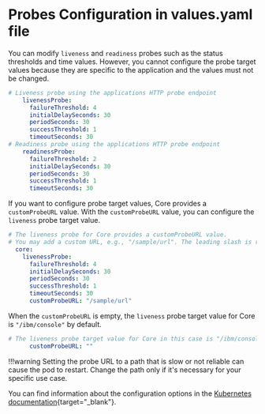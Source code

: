 # Probes Configuration in values.yaml file

You can modify `liveness` and `readiness` probes such as the status thresholds and time values. However, you cannot configure the probe target values because they are specific to the application and the values must not be changed.

```yaml
# Liveness probe using the applications HTTP probe endpoint 
    livenessProbe:
      failureThreshold: 4
      initialDelaySeconds: 30
      periodSeconds: 30
      successThreshold: 1
      timeoutSeconds: 30
# Readiness probe using the applications HTTP probe endpoint
    readinessProbe:
      failureThreshold: 2
      initialDelaySeconds: 30
      periodSeconds: 30
      successThreshold: 1
      timeoutSeconds: 30
```

If you want to configure probe target values, Core provides a `customProbeURL` value.  With the `customProbeURL` value, you can configure the `liveness` probe target value.

```yaml
# The liveness probe for Core provides a customProbeURL value. 
# You may add a custom URL, e.g., "/sample/url". The leading slash is required. 
  core:  
    livenessProbe:
      failureThreshold: 4
      initialDelaySeconds: 30
      periodSeconds: 30
      successThreshold: 1
      timeoutSeconds: 30
      customProbeURL: "/sample/url"
```

When the `customProbeURL` is empty, the `liveness` probe target value for Core is `"/ibm/console"` by default.

```yaml
# The liveness probe target value for Core in this case is "/ibm/console"
      customProbeURL: ""
```

!!!warning
    Setting the probe URL to a path that is slow or not reliable can cause the pod to restart. Change the path only if it's necessary for your specific use case. 

You can find information about the configuration options in the [Kubernetes documentation](https://kubernetes.io/docs/tasks/configure-pod-container/configure-liveness-readiness-startup-probes/#configure-probes){target="_blank"}.